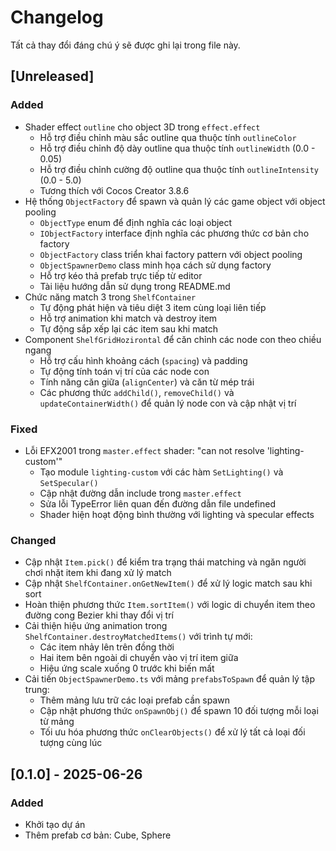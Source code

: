 # Changelog

Tất cả thay đổi đáng chú ý sẽ được ghi lại trong file này.

## [Unreleased]

### Added
- Shader effect `outline` cho object 3D trong `effect.effect`
  - Hỗ trợ điều chỉnh màu sắc outline qua thuộc tính `outlineColor`
  - Hỗ trợ điều chỉnh độ dày outline qua thuộc tính `outlineWidth` (0.0 - 0.05)
  - Hỗ trợ điều chỉnh cường độ outline qua thuộc tính `outlineIntensity` (0.0 - 5.0)
  - Tương thích với Cocos Creator 3.8.6
- Hệ thống `ObjectFactory` để spawn và quản lý các game object với object pooling
  - `ObjectType` enum để định nghĩa các loại object
  - `IObjectFactory` interface định nghĩa các phương thức cơ bản cho factory
  - `ObjectFactory` class triển khai factory pattern với object pooling
  - `ObjectSpawnerDemo` class minh họa cách sử dụng factory
  - Hỗ trợ kéo thả prefab trực tiếp từ editor
  - Tài liệu hướng dẫn sử dụng trong README.md
- Chức năng match 3 trong `ShelfContainer`
  - Tự động phát hiện và tiêu diệt 3 item cùng loại liên tiếp
  - Hỗ trợ animation khi match và destroy item
  - Tự động sắp xếp lại các item sau khi match
- Component `ShelfGridHozirontal` để căn chỉnh các node con theo chiều ngang
  - Hỗ trợ cấu hình khoảng cách (`spacing`) và padding
  - Tự động tính toán vị trí của các node con
  - Tính năng căn giữa (`alignCenter`) và căn từ mép trái
  - Các phương thức `addChild()`, `removeChild()` và `updateContainerWidth()` để quản lý node con và cập nhật vị trí

### Fixed
- Lỗi EFX2001 trong `master.effect` shader: "can not resolve 'lighting-custom'"
  - Tạo module `lighting-custom` với các hàm `SetLighting()` và `SetSpecular()`
  - Cập nhật đường dẫn include trong `master.effect`
  - Sửa lỗi TypeError liên quan đến đường dẫn file undefined
  - Shader hiện hoạt động bình thường với lighting và specular effects

### Changed
- Cập nhật `Item.pick()` để kiểm tra trạng thái matching và ngăn người chơi nhặt item khi đang xử lý match
- Cập nhật `ShelfContainer.onGetNewItem()` để xử lý logic match sau khi sort
- Hoàn thiện phương thức `Item.sortItem()` với logic di chuyển item theo đường cong Bezier khi thay đổi vị trí
- Cải thiện hiệu ứng animation trong `ShelfContainer.destroyMatchedItems()` với trình tự mới:
  - Các item nhảy lên trên đồng thời
  - Hai item bên ngoài di chuyển vào vị trí item giữa
  - Hiệu ứng scale xuống 0 trước khi biến mất
- Cải tiến `ObjectSpawnerDemo.ts` với mảng `prefabsToSpawn` để quản lý tập trung:
  - Thêm mảng lưu trữ các loại prefab cần spawn
  - Cập nhật phương thức `onSpawnObj()` để spawn 10 đối tượng mỗi loại từ mảng
  - Tối ưu hóa phương thức `onClearObjects()` để xử lý tất cả loại đối tượng cùng lúc

## [0.1.0] - 2025-06-26

### Added
- Khởi tạo dự án
- Thêm prefab cơ bản: Cube, Sphere
